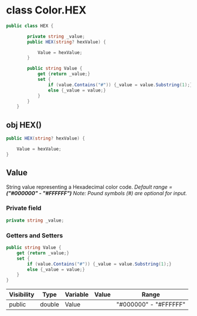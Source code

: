 # class Color.HEX
```csharp
public class HEX {

		private string _value;
		public HEX(string? hexValue) {

			Value = hexValue;
		}

		public string Value {
			get {return _value;}
			set {
				if (value.Contains("#")) {_value = value.Substring(1);}
				else {_value = value;}
			}
		}
	}
```
## obj HEX()
```csharp
public HEX(string? hexValue) {

	Value = hexValue;
}
```
## Value
String value representing a Hexadecimal color code.
*Default range = **("#000000" - "#FFFFFF")***
*Note: Pound symbols (#) are optional for input.*
### Private field
```csharp
private string _value;
```
### Getters and Setters
```csharp
public string Value {
	get {return _value;}
	set {
		if (value.Contains("#")) {_value = value.Substring(1);}
		else {_value = value;}
	}
}
```
| Visibility | Type | Variable | Value | Range |
|------------|------|----------|-------|-------|
| public | double | Value | | "#000000" - "#FFFFFF" |